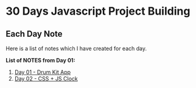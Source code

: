 # 30 Days Javascript Project Building

## Each Day Note
Here is a list of notes which I have created for each day.

**List of NOTES from Day 01:**
1.  [Day 01 - Drum Kit App](Day01-DrumKitApp/Day01.md)
1.  [Day 02 - CSS + JS Clock](Day02-CSSJsClock/Day02.md)